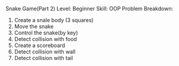 Snake Game(Part 2)
Level: Beginner
Skill: OOP
Problem Breakdown:
1. Create a snale body (3 squares)
2. Move the snake
3. Control the snake(by key)
4. Detect collision with food
5. Create a scoreboard
6. Detect collision with wall
7. Detect collision with tail